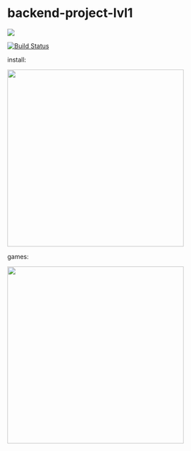 # backend-project-lvl1

<a href="https://codeclimate.com/github/codeclimate/codeclimate/maintainability"><img src="https://api.codeclimate.com/v1/badges/a99a88d28ad37a79dbf6/maintainability" /></a>

[![Build Status](https://travis-ci.com/eifory/backend-project-lvl1.svg?branch=master)](https://travis-ci.com/eifory/backend-project-lvl1)


install:
<p>
  <a href="https://asciinema.org/a/7EyZoJrerYvOMYgSHGzx5gILx"><img src="https://asciinema.org/a/7EyZoJrerYvOMYgSHGzx5gILx.png" width="400"/></a>
</p>
  
games:
<p>
  <a href="https://asciinema.org/a/T3bFRAhCSGR5ZR3LRMIW7OZeX"><img src="https://asciinema.org/a/T3bFRAhCSGR5ZR3LRMIW7OZeX.png" width="400"/></a>
</p>
